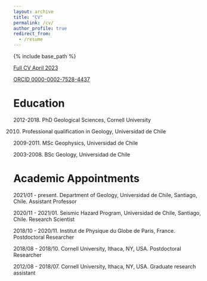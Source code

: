```yaml
---
layout: archive
title: "CV"
permalink: /cv/
author_profile: true
redirect_from:
  - /resume
---
```


{% include base_path %}

[Full CV April 2023](https://drive.google.com/open?id=1aQ4ZlpZGF1KzBXAv4CDPwBkmfMZCbvR_&authuser=fdelgadodelapuente%40gmail.com&usp=drive_fs)

[ORCID 0000-0002-7528-4437](https://orcid.org/0000-0002-7528-4437)

Education
======

2012-2018. PhD Geological Sciences, Cornell University

2010. Professional qualification in Geology, Universidad de Chile

2009-2011. MSc Geophysics, Universidad de Chile

2003-2008. BSc Geology, Universidad de Chile
 
 
<!--Grants and Fellowships
======

2018. CNES Postdoctoral Fellow
2018. NASA Jet Propulsion Laboratory Strategic University Research Partnership (SURP) program
2017. NASA Jet Propulsion Laboratory Strategic University Research Partnership (SURP) program
2016. NASA Earth and Space Science Fellowship
2016. Cornell University EAS Excellence in Research Award
2012. Becas Chile, four year fellowship for international graduate studies-->

Academic Appointments
======

2021/01 - present. Department of Geology, Universidad de Chile, Santiago, Chile. 
Assistant Professor

2020/11 - 2021/01. Seismic Hazard Program, Universidad de Chile, Santiago, Chile. 
Research Scientist

2018/10 - 2020/11. Institut de Physique du Globe de Paris, France. 
Postdoctoral Researcher

2018/08 - 2018/10. Cornell University, Ithaca, NY, USA.
Postdoctoral Researcher
 
2012/08 - 2018/07. Cornell University, Ithaca, NY, USA.
Graduate research assistant


<!--Industry Experience
======

2011/10 - 2012/07. SERNAGEOMIN (Chilean Geological Survey), Santiago, Chile.
Geophysicist

2011/03 - 2011/09 DIFROL (State Limits and Boundaries Bureau, Chile), Santiago, Chile.
Geophysics contractor-->
